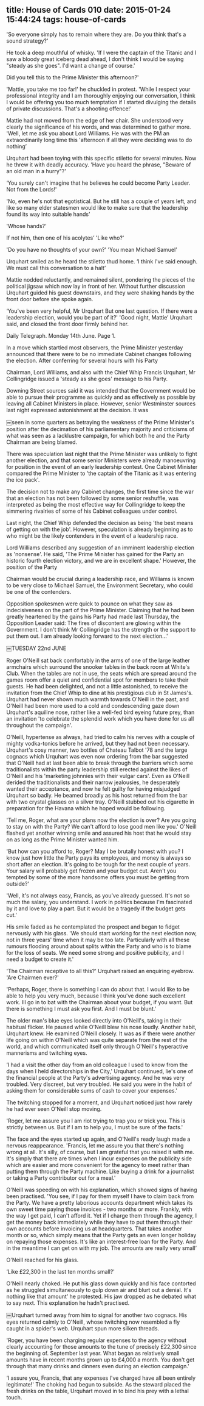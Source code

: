 title: House of Cards 010
date: 2015-01-24 15:44:24
tags: house-of-cards
---

'So everyone simply has to remain where they are. Do you think that's a sound strategy?'

He took a deep mouthful of whisky. 'If I were the captain of the Titanic and I saw a bloody great iceberg dead ahead, I don't think I would be saying "steady as she goes". I'd want a change of course.'

Did you tell this to the Prime Minister this afternoon?'

'Mattie, you take me too far!' he chuckled in protest. 'While I respect your professional integrity and I am thoroughly enjoying our conversation, I think I would be offering you too much temptation if I started divulging the details of private discussions. That's a shooting offence!'

Mattie had not moved from the edge of her chair. She understood very clearly the significance of his words, and was determined to gather more. 'Well, let me ask you about Lord Williams. He was with the PM an extraordinarily long time this 'afternoon if all they were deciding was to do nothing’

Urquhart had been toying with this specific stiletto for several minutes. Now he threw it with deadly accuracy. 'Have you heard the phrase, "Beware of an old man in a hurry"?'

‘You surely can't imagine that he believes he could become Party Leader. Not from the Lords!'

'No, even he's not that egotistical. But he still has a couple of years left, and like so many elder statesmen would like to make sure that the leadership found its way into suitable hands’

'Whose hands?'

If not him, then one of his acolytes’ 'Like who?'

'Do you have no thoughts of your own?' 'You mean Michael Samuel’

Urquhart smiled as he heard the stiletto thud home. ‘I think I've said enough. We must call this conversation to a halt’

Mattie nodded reluctantly, and remained silent, pondering the pieces of the political jigsaw which now lay in front of her. Without further discussion Urquhart guided his guest downstairs, and they were shaking hands by the front door before she spoke again.

‘You've been very helpful, Mr Urquhart But one last question. If there were a leadership election, would you be part of it?' 'Good night, Mattie’ Urquhart said, and closed the front door firmly behind her.

Daily Telegraph. Monday 14th June. Page 1.

In a move which startled most observers, the Prime Minister yesterday announced that there were to be no immediate Cabinet changes following the election. After conferring for several hours with his Party

Chairman, Lord Williams, and also with the Chief Whip Francis Urquhart, Mr Collingridge issued a 'steady as she goes' message to his Party.

Downing Street sources said it was intended that the Government would be able to pursue their programme as quickly and as effectively as possible by leaving all Cabinet Ministers in place. However, senior Westminster sources last night expressed astonishment at the decision. It was

￼seen in some quarters as betraying the weakness of the Prime Minister's position after the decimation of his parliamentary majority and criticisms of what was seen as a lacklustre campaign, for which both he and the Party Chairman are being blamed.

There was speculation last night that the Prime Minister was unlikely to fight another election, and that some senior Ministers were already manoeuvring for position in the event of an early leadership contest. One Cabinet Minister compared the Prime Minister to 'the captain of the Titanic as it was entering the ice pack'.

The decision not to make any Cabinet changes, the first time since the war that an election has not been followed by some senior reshuffle, was interpreted as being the most effective way for Collingridge to keep the simmering rivalries of some of his Cabinet colleagues under control.

Last night, the Chief Whip defended the decision as being 'the best means of getting on with the job'. However, speculation is already beginning as to who might be the likely contenders in the event of a leadership race.

Lord Williams described any suggestion of an imminent leadership election as 'nonsense'. He said, 'The Prime Minister has gained for the Party an historic fourth election victory, and we are in excellent shape.' However, the position of the Party

Chairman would be crucial during a leadership race, and Williams is known to be very close to Michael Samuel, the Environment Secretary, who could be one of the contenders.

Opposition spokesmen were quick to pounce on what they saw as indecisiveness on the part of the Prime Minister. Claiming that he had been greatly heartened by the gains his Party had made last Thursday, the Opposition Leader said: The fires of discontent are glowing within the Government. I don't think Mr Collingridge has the strength or the support to put them out. I am already looking forward to the next election...'

￼TUESDAY 22nd JUNE

Roger O'Neill sat back comfortably in the arms of one of the large leather armchairs which surround the snooker tables in the back room at White's Club. When the tables are not in use, the seats which are spread around the games room offer a quiet and confidential spot for members to take their guests. He had been delighted, and not a little astonished, to receive the invitation from the Chief Whip to dine at his prestigious club in St James's. Urquhart had never shown much warmth towards O'Neill in the past, and O'Neill had been more used to a cold and condescending gaze down Urquhart's aquiline nose, rather like a well-fed bird eyeing future prey, than an invitation 'to celebrate the splendid work which you have done for us all throughout the campaign'.

O'Neill, hypertense as always, had tried to calm his nerves with a couple of mighty vodka-tonics before he arrived, but they had not been necessary. Urquhart's cosy manner, two bottles of Chateau Talbot '78 and the large cognacs which Urquhart was even now ordering from the bar suggested that O'Neill had at last been able to break through the barriers which some traditionalists within the party leadership still erected against the likes of O'Neill and his 'marketing johnnies with their vulgar cars'. Even as O'Neill derided the traditionalists and their narrow jealousies, he desperately wanted their acceptance, and now he felt guilty for having misjudged Urquhart so badly. He beamed broadly as his host returned from the bar with two crystal glasses on a silver tray. O'Neill stubbed out his cigarette in preparation for the Havana which he hoped would be following.

'Tell me, Roger, what are your plans now the election is over? Are you going to stay on with the Party? We can't afford to lose good men like you.' O'Neill flashed yet another winning smile and assured his host that he would stay on as long as the Prime Minister wanted him.

'But how can you afford to, Roger? May I be brutally honest with you? I know just how little the Party pays its employees, and money is always so short after an election. It's going to be tough for the next couple of years. Your salary will probably get frozen and your budget cut. Aren't you tempted by some of the more handsome offers you must be getting from outside?'

'Well, it's not always easy, Francis, as you've already guessed. It's not so much the salary, you understand. I work in politics because I'm fascinated by it and love to play a part. But it would be a tragedy if the budget gets cut.'

His smile faded as he contemplated the prospect and began to fidget nervously with his glass. 'We should start working for the next election now, not in three years' time when it may be too late. Particularly with all these rumours flooding around about splits within the Party and who is to blame for the loss of seats. We need some strong and positive publicity, and I need a budget to create it.'

'The Chairman receptive to all this?' Urquhart raised an enquiring eyebrow. 'Are Chairmen ever?'

'Perhaps, Roger, there is something I can do about that. I would like to be able to help you very much, because I think you've done such excellent work. Ill go in to bat with the Chairman about your budget, if you want. But there is something I must ask you first. And I must be blunt.'

The older man's blue eyes looked directly into O'Neill's, taking in their habitual flicker. He paused while O'Neill blew his nose loudly. Another habit, Urquhart knew. He examined O'Neill closely. It was as if there were another life going on within O'Neill which was quite separate from the rest of the world, and which communicated itself only through O'Neill's hyperactive mannerisms and twitching eyes.

‘I had a visit the other day from an old colleague I used to know from the days when I held directorships in the City,' Urquhart continued, lie's one of the financial people at the Party's advertising agency. And he was very troubled. Very discreet, but very troubled. He said you were in the habit of asking them for considerable sums of cash to cover your expenses.'

The twitching stopped for a moment, and Urquhart noticed just how rarely he had ever seen O'Neill stop moving.

'Roger, let me assure you I am riot trying to trap you or trick you. This is strictly between us. But if I am to help you, I must be sure of the facts.'

The face and the eyes started up again, and O'Neill's ready laugh made a nervous reappearance. 'Francis, let me assure you that there's nothing wrong at all. It's silly, of course, but I am grateful that you raised it with me. It's simply that there are times when I incur expenses on the publicity side which are easier and more convenient for the agency to meet rather than putting them through the Party machine. Like buying a drink for a journalist or taking a Party contributor out for a meal.'

O'Neill was speeding on with his explanation, which showed signs of having been practised. 'You see, if I pay for them myself I have to claim back from the Party. We have a pretty laborious accounts department which takes its own sweet time paying those invoices - two months or more. Frankly, with the way I get paid, I can't afford it. Yet if I charge them through the agency, I get the money back immediately while they have to put them through their own accounts before invoicing us at headquarters. That takes another month or so, which simply means that the Party gets an even longer holiday on repaying those expenses. It's like an interest-free loan for the Party. And in the meantime I can get on with my job. The amounts are really very small’

O'Neill reached for his glass.

‘Like £22,300 in the last ten months small?'

O'Neill nearly choked. He put his glass down quickly and his face contorted as he struggled simultaneously to gulp down air and blurt out a denial. It's nothing like that amount’ he protested. His jaw dropped as he debated what to say next. This explanation he hadn't practised.

￼Urquhart turned away from him to signal for another two cognacs. His eyes returned calmly to O'Neill, whose twitching now resembled a fly caught in a spider's web. Urquhart spun more silken threads.

'Roger, you have been charging regular expenses to the agency without clearly accounting for those amounts to the tune of precisely £22,300 since the beginning of. September last year. What began as relatively small amounts have in recent months grown up to £4,000 a month. You don't get through that many drinks and dinners even during an election campaign.'

‘I assure you, Francis, that any expenses I've charged have all been entirely legitimate!' The choking had begun to subside. As the steward placed the fresh drinks on the table, Urquhart moved in to bind his prey with a lethal touch.

